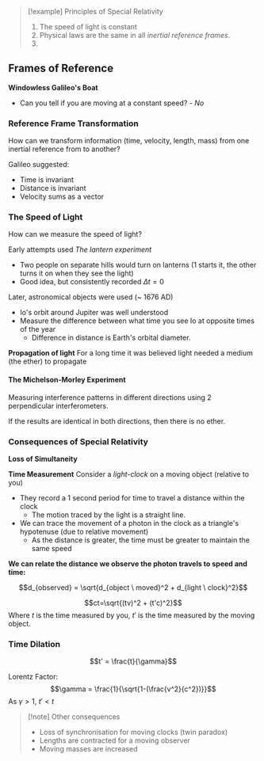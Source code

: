 

>[!example] Principles of Special Relativity
>1. The speed of light is constant
>2. Physical laws are the same in all *inertial reference frames*.
>3. 

## Frames of Reference

**Windowless Galileo's Boat**
- Can you tell if you are moving at a constant speed? - *No*

### Reference Frame Transformation
How can we transform information (time, velocity, length, mass) from one inertial reference from to another?

Galileo suggested:
- Time is invariant
- Distance is invariant
- Velocity sums as a vector





### The Speed of Light

How can we measure the speed of light?

Early attempts used *The lantern experiment*
- Two people on separate hills would turn on lanterns (1 starts it, the other turns it on when they see the light)
- Good idea, but consistently recorded $\Delta t = 0$

Later, astronomical objects were used (~ 1676 AD)
- Io's orbit around Jupiter was well understood
- Measure the difference between what time you see Io at opposite times of the year
	- Difference in distance is Earth's orbital diameter.



**Propagation of light**
For a long time it was believed light needed a medium (the ether) to propagate

#### The Michelson-Morley Experiment

Measuring interference patterns in different directions using 2 perpendicular interferometers.

If the results are identical in both directions, then there is no ether.


### Consequences of Special Relativity

**Loss of Simultaneity**

**Time Measurement**
Consider a *light-clock* on a moving object (relative to you)
- They record a 1 second period for time to travel a distance within the clock
	- The motion traced by the light is a straight line.
- We can trace the movement of a photon in the clock as a triangle's hypotenuse (due to relative movement)
	- As the distance is greater, the time must be greater to maintain the same speed

**We can relate the distance we observe the photon travels to speed and time:**

$$d_{observed} = \sqrt{d_{object \ moved}^2 + d_{light \ clock}^2}$$

$$ct=\sqrt{(tv)^2 + (t'c)^2}$$
Where $t$ is the time measured by you, $t'$ is the time measured by the moving object.


### Time Dilation

$$t' = \frac{t}{\gamma}$$

Lorentz Factor:
$$\gamma = \frac{1}{\sqrt{1-(\frac{v^2}{c^2})}}$$
As $\gamma > 1$, $t' < t$


>[!note] Other consequences
>- Loss of synchronisation for moving clocks (twin paradox)
>- Lengths are contracted for a moving observer
>- Moving masses are increased